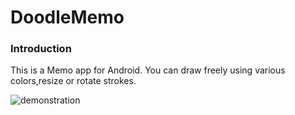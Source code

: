 DoodleMemo
==========
### Introduction
This is a Memo app for Android. You can draw freely using various colors,resize or rotate strokes. 

![demonstration](http://42.121.57.165/drinking/doodlememo.jpg)
